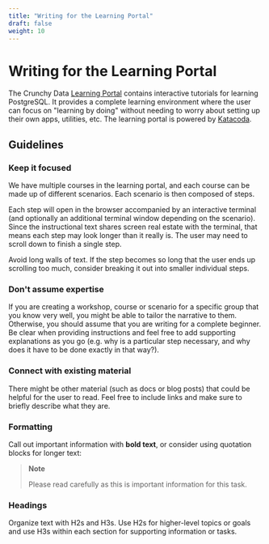 ```yaml
---
title: "Writing for the Learning Portal"
draft: false
weight: 10
---
```


# Writing for the Learning Portal

The Crunchy Data [Learning Portal](https://learn.crunchydata.com/) contains interactive tutorials for learning PostgreSQL. It provides a complete learning environment where the user can focus on "learning by doing" without needing to worry about setting up their own apps, utilities, etc. The learning portal is powered by [Katacoda](https://www.katacoda.com/).

## Guidelines

### Keep it focused

We have multiple courses in the learning portal, and each course can be made up of different scenarios. Each scenario is then composed of steps.

Each step will open in the browser accompanied by an interactive terminal (and optionally an additional terminal window depending on the scenario). Since the instructional text shares screen real estate with the terminal, that means each step may look longer than it really is. The user may need to scroll down to finish a single step. 

Avoid long walls of text. If the step becomes so long that the user ends up scrolling too much, consider breaking it out into smaller individual steps.

### Don't assume expertise

If you are creating a workshop, course or scenario for a specific group that you know very well, you might be able to tailor the narrative to them. Otherwise, you should assume that you are writing for a complete beginner. Be clear when providing instructions and feel free to add supporting explanations as you go (e.g. why is a particular step necessary, and why does it have to be done exactly in that way?).

### Connect with existing material

There might be other material (such as docs or blog posts) that could be helpful for the user to read. Feel free to include links and make sure to briefly describe what they are.

### Formatting

Call out important information with **bold text**, or consider using quotation blocks for longer text:

> **Note**
>
> Please read carefully as this is important information for this task.

### Headings
Organize text with H2s and H3s. Use H2s for higher-level topics or goals and use H3s within each section for supporting information or tasks.
